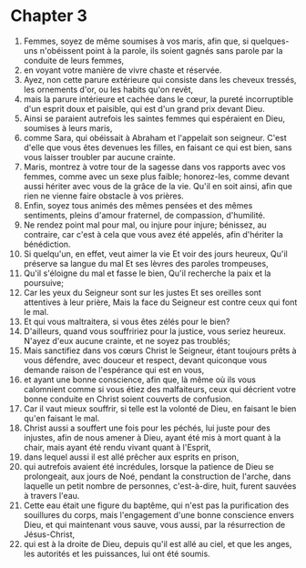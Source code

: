 # Chapter 3

1. Femmes, soyez de même soumises à vos maris, afin que, si quelques-uns n'obéissent point à la parole, ils soient gagnés sans parole par la conduite de leurs femmes,
2. en voyant votre manière de vivre chaste et réservée.
3. Ayez, non cette parure extérieure qui consiste dans les cheveux tressés, les ornements d'or, ou les habits qu'on revêt,
4. mais la parure intérieure et cachée dans le cœur, la pureté incorruptible d'un esprit doux et paisible, qui est d'un grand prix devant Dieu.
5. Ainsi se paraient autrefois les saintes femmes qui espéraient en Dieu, soumises à leurs maris,
6. comme Sara, qui obéissait à Abraham et l'appelait son seigneur. C'est d'elle que vous êtes devenues les filles, en faisant ce qui est bien, sans vous laisser troubler par aucune crainte.
7. Maris, montrez à votre tour de la sagesse dans vos rapports avec vos femmes, comme avec un sexe plus faible; honorez-les, comme devant aussi hériter avec vous de la grâce de la vie. Qu'il en soit ainsi, afin que rien ne vienne faire obstacle à vos prières.
8. Enfin, soyez tous animés des mêmes pensées et des mêmes sentiments, pleins d'amour fraternel, de compassion, d'humilité.
9. Ne rendez point mal pour mal, ou injure pour injure; bénissez, au contraire, car c'est à cela que vous avez été appelés, afin d'hériter la bénédiction.
10. Si quelqu'un, en effet, veut aimer la vie Et voir des jours heureux, Qu'il préserve sa langue du mal Et ses lèvres des paroles trompeuses,
11. Qu'il s'éloigne du mal et fasse le bien, Qu'il recherche la paix et la poursuive;
12. Car les yeux du Seigneur sont sur les justes Et ses oreilles sont attentives à leur prière, Mais la face du Seigneur est contre ceux qui font le mal.
13. Et qui vous maltraitera, si vous êtes zélés pour le bien?
14. D'ailleurs, quand vous souffririez pour la justice, vous seriez heureux. N'ayez d'eux aucune crainte, et ne soyez pas troublés;
15. Mais sanctifiez dans vos cœurs Christ le Seigneur, étant toujours prêts à vous défendre, avec douceur et respect, devant quiconque vous demande raison de l'espérance qui est en vous,
16. et ayant une bonne conscience, afin que, là même où ils vous calomnient comme si vous étiez des malfaiteurs, ceux qui décrient votre bonne conduite en Christ soient couverts de confusion.
17. Car il vaut mieux souffrir, si telle est la volonté de Dieu, en faisant le bien qu'en faisant le mal.
18. Christ aussi a souffert une fois pour les péchés, lui juste pour des injustes, afin de nous amener à Dieu, ayant été mis à mort quant à la chair, mais ayant été rendu vivant quant à l'Esprit,
19. dans lequel aussi il est allé prêcher aux esprits en prison,
20. qui autrefois avaient été incrédules, lorsque la patience de Dieu se prolongeait, aux jours de Noé, pendant la construction de l'arche, dans laquelle un petit nombre de personnes, c'est-à-dire, huit, furent sauvées à travers l'eau.
21. Cette eau était une figure du baptême, qui n'est pas la purification des souillures du corps, mais l'engagement d'une bonne conscience envers Dieu, et qui maintenant vous sauve, vous aussi, par la résurrection de Jésus-Christ,
22. qui est à la droite de Dieu, depuis qu'il est allé au ciel, et que les anges, les autorités et les puissances, lui ont été soumis.

